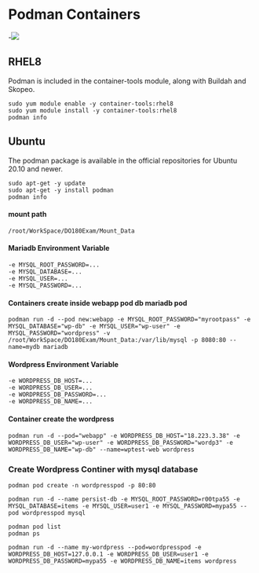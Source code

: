 # Podman Containers
-![](https://developers.redhat.com/sites/default/files/styles/article_feature/public/blog/2018/08/podman-logo-source-1.png?itok=FNzmSODk)

## RHEL8
Podman is included in the container-tools module, along with Buildah and Skopeo.
```
sudo yum module enable -y container-tools:rhel8
sudo yum module install -y container-tools:rhel8
podman info
```
## Ubuntu
The podman package is available in the official repositories for Ubuntu 20.10 and newer.
```
sudo apt-get -y update
sudo apt-get -y install podman
podman info
```
#### mount path
``` /root/WorkSpace/DO180Exam/Mount_Data ```

#### Mariadb Environment Variable
``` 
-e MYSQL_ROOT_PASSWORD=... 
-e MYSQL_DATABASE=...
-e MYSQL_USER=... 
-e MYSQL_PASSWORD=... 
```
#### Containers create inside webapp pod db mariadb pod 
``` podman run -d --pod new:webapp -e MYSQL_ROOT_PASSWORD="myrootpass" -e MYSQL_DATABASE="wp-db" -e MYSQL_USER="wp-user" -e MYSQL_PASSWORD="wordpress" -v            /root/WorkSpace/DO180Exam/Mount_Data:/var/lib/mysql -p 8080:80 --name=mydb mariadb ```

#### Wordpress Environment Variable 
```
-e WORDPRESS_DB_HOST=...
-e WORDPRESS_DB_USER=...
-e WORDPRESS_DB_PASSWORD=...
-e WORDPRESS_DB_NAME=...
```
#### Container create the wordpress
``` podman run -d --pod="webapp" -e WORDPRESS_DB_HOST="18.223.3.38" -e WORDPRESS_DB_USER="wp-user" -e WORDPRESS_DB_PASSWORD="wordp3" -e WORDPRESS_DB_NAME="wp-db" --name=wptest-web wordpress ```

### Create Wordpress Continer with mysql database
```
podman pod create -n wordpresspod -p 80:80

podman run -d --name persist-db -e MYSQL_ROOT_PASSWORD=r00tpa55 -e MYSQL_DATABASE=items -e MYSQL_USER=user1 -e MYSQL_PASSWORD=mypa55 --pod wordpresspod mysql

podman pod list
podman ps

podman run -d --name my-wordpress --pod=wordpresspod -e WORDPRESS_DB_HOST=127.0.0.1 -e WORDPRESS_DB_USER=user1 -e WORDPRESS_DB_PASSWORD=mypa55 -e WORDPRESS_DB_NAME=items wordpress
```
